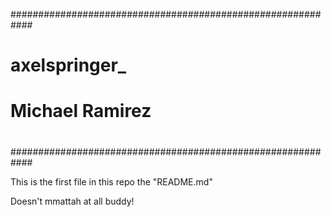 ############################################################
#							   #
#						           #
#						           #
#	               axelspringer_                       #
#							   #
#		      Michael Ramirez			   #
#							   #
#						           #
#							   #
#							   #
#							   #
#							   #
############################################################


This is the first file in this repo the "README.md"





Doesn't mmattah at all buddy!


